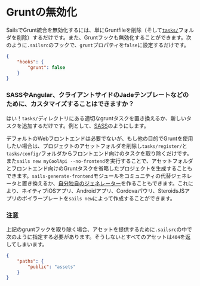 # Gruntの無効化

SailsでGrunt統合を無効化するには、単にGruntfileを削除（そして[`tasks/`](https://sailsguides.jp/doc/anatomy/tasks)フォルダを削除）するだけです。また、Gruntフックも無効化することができます。次のように`.sailsrc`のフックで、`grunt`プロパティを`false`に設定するだけです。

```json
{
    "hooks": {
        "grunt": false
    }
}
```

### SASSやAngular、クライアントサイドのJadeテンプレートなどのために、カスタマイズすることはできますか？

はい！`tasks/`ディレクトリにある適切なgruntタスクを置き換えるか、新しいタスクを追加するだけです。例として、[SASS](https://github.com/sails101/using-sass)のようにします。

デフォルトのWebフロントエンドは必要でないが、もし他の目的でGruntを使用したい場合は、プロジェクトのアセットフォルダを削除し`tasks/register/`と`tasks/config/`フォルダからフロントエンド向けのタスクを取り除くだけです。また`sails new myCoolApi --no-frontend`を実行することで、アセットフォルダとフロントエンド向けのGruntタスクを省略したプロジェクトを生成することもできます。`sails-generate-frontend`モジュールをコミュニティの代替ジェネレータと置き換えるか、[自分独自のジェネレーター](https://github.com/balderdashy/sails-generate-generator)を作ることもできます。これにより、ネイティブiOSアプリ、Androidアプリ、Cordovaパウリ、SteroidsJSアプリのボイラープレートを`sails new`によって作成することができます。

<docmeta name="displayName" value="Disabling Grunt">
<docmeta name="displayName_ja" value="Gruntを無効化する">

### 注意

上記のgruntフックを取り除く場合、アセットを提供するために`.sailsrc`の中で次のように指定する必要があります。そうしないとすべてのアセットは`404`を返してしまいます。

```json
{
    "paths": {
        "public": "assets"
    }
}
```

